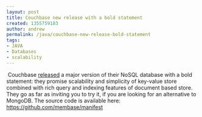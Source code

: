 ```yaml
---
layout: post
title: Couchbase new release with a bold statement
created: 1355759183
author: andrew
permalink: /java/couchbase-new-release-bold-statement
tags:
- JAVA
- Databases
- scalability
---
```

<p>&nbsp;Couchbase <a href="http://www.couchbase.com/press-releases/couchbase-announces-availability-couchbase-server-20">released</a> a major version of their NoSQL database with a bold statement: they promise scalability and simplicity of key-value store combined with rich query and indexing features of document based store. They go as far as inviting you to try it, if you are looking for an alternative to MongoDB. The source code is available here: <a href="https://github.com/membase/manifest">https://github.com/membase/manifest</a></p>
<p>&nbsp;</p>
<p>&nbsp;</p>
